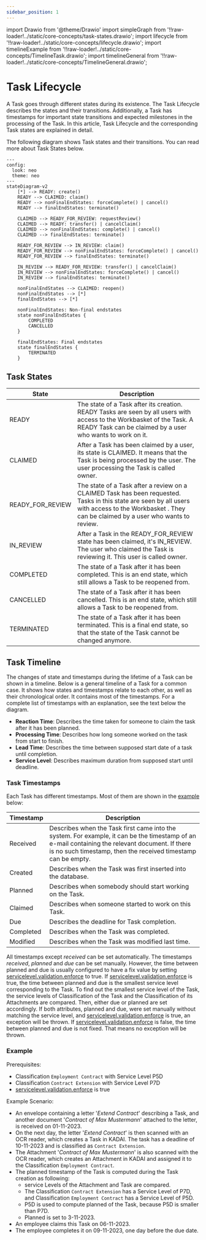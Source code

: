```yaml
---
sidebar_position: 1
---
```


import Drawio from '@theme/Drawio'
import simpleGraph from '!!raw-loader!../static/core-concepts/task-states.drawio';
import lifecycle from '!!raw-loader!../static/core-concepts/lifecycle.drawio';
import timelineExample from '!!raw-loader!../static/core-concepts/TimelineTask.drawio';
import timelineGeneral from '!!raw-loader!../static/core-concepts/TimelineGeneral.drawio';


# Task Lifecycle

A Task goes through different states during its existence.
The Task Lifecycle describes the states and their transitions.
Additionally,
a Task has timestamps for important state transitions and expected milestones in the processing of the Task.
In this article, Task Lifecycle and the corresponding Task states are explained in detail.

The following diagram shows Task states and their transitions. You can read more about Task States below.

```mermaid
---
config:
  look: neo
  theme: neo
---
stateDiagram-v2
    [*] --> READY: create()
    READY --> CLAIMED: claim()
    READY --> nonFinalEndStates: forceComplete() | cancel()
    READY --> finalEndStates: terminate()

    CLAIMED --> READY_FOR_REVIEW: requestReview()
    CLAIMED --> READY: transfer() | cancelClaim()
    CLAIMED --> nonFinalEndStates: complete() | cancel()
    CLAIMED --> finalEndStates: terminate()

    READY_FOR_REVIEW --> IN_REVIEW: claim()
    READY_FOR_REVIEW --> nonFinalEndStates: forceComplete() | cancel()
    READY_FOR_REVIEW --> finalEndStates: terminate()

    IN_REVIEW --> READY_FOR_REVIEW: transfer() | cancelClaim()
    IN_REVIEW --> nonFinalEndStates: forceComplete() | cancel()
    IN_REVIEW --> finalEndStates: terminate()

    nonFinalEndStates --> CLAIMED: reopen()
    nonFinalEndStates --> [*]
    finalEndStates --> [*]
    
    nonFinalEndStates: Non-final endstates
    state nonFinalEndStates {
        COMPLETED
        CANCELLED
    }

    finalEndStates: Final endstates
    state finalEndStates {
        TERMINATED
    }
```

## Task States

| State            | Description                                                                                                                                                                                            |
|------------------|--------------------------------------------------------------------------------------------------------------------------------------------------------------------------------------------------------|
| READY            | The state of a Task after its creation. READY Tasks are seen by all users with access to the Workbasket of the Task. A READY Task can be claimed by a user who wants to work on it.                    |
| CLAIMED          | After a Task has been claimed by a user, its state is CLAIMED. It means that the Task is being processed by the user. The user processing the Task is called owner.                                    |
| READY_FOR_REVIEW | The state of a Task after a review on a CLAIMED Task has been requested. Tasks in this state are seen by all users with  access to the Workbasket . They can be claimed by a user who wants to review. |
| IN_REVIEW        | After a Task in the READY_FOR_REVIEW state has been claimed, it's IN_REVIEW. The user who claimed the Task is reviewing it. This user is called owner.                                                 |
| COMPLETED        | The state of a Task after it has been completed. This is an end state, which still allows a Task to be reopened from.                                                                                  |
| CANCELLED        | The state of a Task after it has been cancelled. This is an end state, which still allows a Task to be reopened from.                                                                                  |
| TERMINATED       | The state of a Task after it has been terminated. This is a final end state, so that the state of the Task cannot be changed anymore.                                                                  | 

## Task Timeline

The changes of state and timestamps during the lifetime of a Task can be shown in a timeline. Below is a general timeline of a Task for a common case. It shows how states and timestamps relate to each other, as well as their chronological order. It contains most of the timestamps. For a complete list of timestamps with an explanation, see the text below the diagram.

<Drawio content={timelineGeneral} />

- **Reaction Time**: Describes the time taken for someone to claim the task after it has been planned.
- **Processing Time**: Describes how long someone worked on the task from start to finish.
- **Lead Time**: Describes the time between supposed start date of a task until completion.
- **Service Level**: Describes maximum duration from supposed start until deadline.

### Task Timestamps

Each Task has different timestamps. Most of them are shown in the [example](#example) below:

| Timestamp | Description                                                                                                                                                                                                      |
|-----------|------------------------------------------------------------------------------------------------------------------------------------------------------------------------------------------------------------------|
| Received  | Describes when the Task first came into the system. For example, it can be the timestamp of an e-mail containing the relevant document. If there is no such timestamp, then the received timestamp can be empty. |
| Created   | Describes when the Task was first inserted into the database.                                                                                                                                                    |
| Planned   | Describes when somebody should start working on the Task.                                                                                                                                                        |
| Claimed   | Describes when someone started to work on this Task.                                                                                                                                                             |
| Due       | Describes the deadline for Task completion.                                                                                                                                                                      |
| Completed | Describes when the Task was completed.                                                                                                                                                                           |
| Modified  | Describes when the Task was modified last time.                                                                                                                                                                  |

All timestamps except *received* can be set automatically.
The timestamps *received*, *planned* and *due* can be set manually.
However,
the time between planned and due is usually configured
to have a fix value
by setting [servicelevel.validation.enforce](../configuration/classificationAndServiceLevel.md) to true.
If [servicelevel.validation.enforce](../configuration/classificationAndServiceLevel.md) is true,
the time between planned and due is the smallest service level corresponding to the Task.
To find out the smallest service level of the Task,
the service levels of Classification of the Task and the Classification of its Attachments are compared.
Then, either due or planned are set accordingly.
If both attributes, planned and due, were set manually without matching the service level,
and [servicelevel.validation.enforce](../configuration/classificationAndServiceLevel.md) is true,
an exception will be thrown.
If [servicelevel.validation.enforce](../configuration/classificationAndServiceLevel.md) is false,
the time between planned and due is not fixed.
That means no exception will be thrown.

### Example

Prerequisites:
- Classification ```Employment Contract``` with Service Level P5D 
- Classification ```Contract Extension``` with Service Level P7D
- [servicelevel.validation.enforce](../configuration/classificationAndServiceLevel.md) is true

Example Scenario:
- An envelope containing a letter '*Extend Contract*' describing a Task, and another document '*Contract of Max Mustermann*' attached to the letter, is received on 01-11-2023.  
- On the next day, the letter '*Extend Contract*' is then scanned with an OCR reader, which creates a Task in KADAI. The task has a deadline of 10-11-2023 and is classified as ```Contract Extension```.
- The Attachment '*Contract of Max Mustermann*' is also scanned with the OCR reader, which creates an Attachment in KADAI and assigned it to the Classification ```Employment Contract```.
- The planned timestamp of the Task is computed during the Task creation as following:
  - service Levels of the Attachment and Task are compared. 
  - The Classification ```Contract Extension``` has a Service Level of P7D, and Classification ```Employment Contract``` has a Service Level of P5D.
  - P5D is used to compute planned of the Task, because P5D is smaller than P7D. 
  - Planned is set to 3-11-2023. 
- An employee claims this Task on 06-11-2023. 
- The employee completes it on 09-11-2023, one day before the due date.


<Drawio content={timelineExample} />






